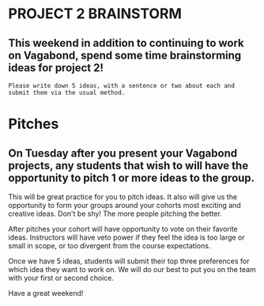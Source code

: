 # PROJECT 2 BRAINSTORM

## This weekend in addition to continuing to work on Vagabond, spend some time brainstorming ideas for project 2!

	Please write down 5 ideas, with a sentence or two about each and submit them via the usual method.

# Pitches

## On Tuesday after you present your Vagabond projects, any students that wish to will have the opportunity to pitch 1 or more ideas to the group.

This will be great practice for you to pitch ideas. It also will give us the opportunity to form your groups around your cohorts most exciting and creative ideas. Don't be shy! The more people pitching the better.

After pitches your cohort will have opportunity to vote on their favorite ideas. Instructors will have veto power if they feel the idea is too large or small in scope, or too divergent from the course expectations.

Once we have 5 ideas, students will submit their top three preferences for which idea they want to work on. We will do our best to put you on the team with your first or second choice.


Have a great weekend!
